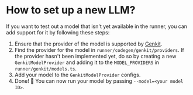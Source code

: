 # How to set up a new LLM?

If you want to test out a model that isn't yet available in the runner, you can add
support for it by following these steps:

1. Ensure that the provider of the model is supported by [Genkit](https://genkit.dev/).
2. Find the provider for the model in `runner/codegen/genkit/providers`. If the provider hasn't been
   implemented yet, do so by creating a new `GenkitModelProvider` and adding it to the
   `MODEL_PROVIDERS` in `runner/genkit/models.ts`.
3. Add your model to the `GenkitModelProvider` configs.
4. Done! 🎉 You can now run your model by passing `--model=<your model ID>`.
